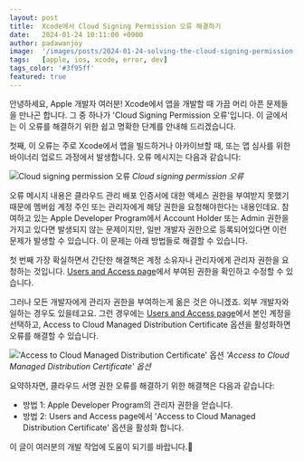 ```yaml
---
layout: post
title:  Xcode에서 Cloud Signing Permission 오류 해결하기
date:   2024-01-24 10:11:00 +0900
author: padawanjoy
image:  '/images/posts/2024-01-24-solving-the-cloud-signing-permission-error-in-xcode/01.png'
tags:   [apple, ios, xcode, error, dev]
tags_color: '#3f95ff'
featured: true
---
```

안녕하세요, Apple 개발자 여러분! Xcode에서 앱을 개발할 때 가끔 머리 아픈 문제들을 만나곤 합니다. 그 중 하나가 'Cloud Signing Permission 오류'입니다. 이 글에서는 이 오류를 해결하기 위한 쉽고 명확한 단계를 안내해 드리겠습니다.

첫째, 이 오류는 주로 Xcode에서 앱을 빌드하거나 아카이브할 때, 또는 앱 심사를 위한 바이너리 업로드 과정에서 발생합니다. 오류 메시지는 다음과 같습니다:

![Cloud signing permission 오류]({{site.baseurl}}/images/posts/2024-01-24-solving-the-cloud-signing-permission-error-in-xcode/02.png)
*Cloud signing permission 오류*

오류 메시지 내용은 클라우드 관리 배포 인증서에 대한 액세스 권한을 부여받지 못했기 때문에 멤버쉽 계정 주인 또는 관리자에게 해당 권한을 요청해야한다는 내용인데요. 참여하고 있는 Apple Developer Program에서 Account Holder 또는 Admin 권한을 가지고 있다면 발생되지 않는 문제이지만, 일반 개발자 권한으로 등록되어있다면 이런 문제가 발생할 수 있습니다. 이 문제는 아래 방법들로 해결할 수 있습니다. 

첫 번째 가장 확실하면서 간단한 해결책은 계정 소유자나 관리자에게 관리자 권한을 요청하는 것입니다. [Users and Access page](https://appstoreconnect.apple.com/access/developers)에서 부여된 권한을 확인하고 수정할 수 있습니다.

그러나 모든 개발자에게 관리자 권한을 부여하는게 옮은 것은 아니겠죠. 외부 개발자와 일하는 경우도 있을테고요. 그런 경우에는 [Users and Access page](https://appstoreconnect.apple.com/access/developers)에서 본인 계정을 선택하고, Access to Cloud Managed Distribution Certificate 옵션을 활성화하면 오류를 해결할 수 있습니다.

!['Access to Cloud Managed Distribution Certificate' 옵션]({{site.baseurl}}/images/posts/2024-01-24-solving-the-cloud-signing-permission-error-in-xcode/03.png)
*'Access to Cloud Managed Distribution Certificate' 옵션*

요약하자면, 클라우드 서명 권한 오류를 해결하기 위한 해결책은 다음과 같습니다:

- 방법 1: Apple Developer Program의 관리자 권한을 얻습니다.
- 방법 2: Users and Access page에서 'Access to Cloud Managed Distribution Certificate' 옵션을 활성화 합니다.

이 글이 여러분의 개발 작업에 도움이 되기를 바랍니다.🖖